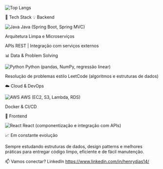 ## 
![Top Langs](https://github-readme-stats.vercel.app/api/top-langs/?username=henrydiass&layout=compact&theme=tokyonight)

🚀 Tech Stack
💡 Backend

![Java](https://img.shields.io/badge/Java-ED8B00?style=for-the-badge&logo=openjdk&logoColor=white)
Java (Spring Boot, Spring MVC)

Arquitetura Limpa e Microserviços

APIs REST | Integração com serviços externos

📊 Data & Problem Solving

![Python](https://img.shields.io/badge/Python-3776AB?style=for-the-badge&logo=python&logoColor=white)
Python (pandas, NumPy, regressão linear)

Resolução de problemas estilo LeetCode (algoritmos e estruturas de dados)

☁️ Cloud & DevOps

![AWS](https://img.shields.io/badge/AWS-232F3E?style=for-the-badge&logo=amazonaws&logoColor=white)
AWS (EC2, S3, Lambda, RDS)

Docker & CI/CD

🎨 Frontend

![React](https://img.shields.io/badge/React-20232A?style=for-the-badge&logo=react&logoColor=61DAFB)
React (componentização e integração com APIs)

📈 Em constante evolução

Sempre estudando estruturas de dados, design patterns e melhores práticas para entregar código limpo, eficiente e de fácil manutenção.

📫 Vamos conectar? LinkedIn https://www.linkedin.com/in/henrydias14/




